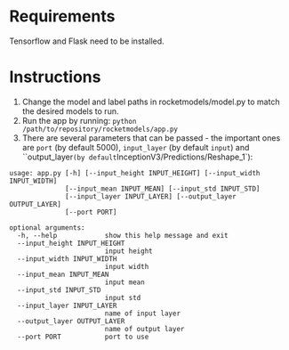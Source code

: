 # Requirements
Tensorflow and Flask need to be installed.

# Instructions
 1. Change the model and label paths in rocketmodels/model.py to match the desired models to run.
 2. Run the app by running:
`python /path/to/repository/rocketmodels/app.py`
 3. There are several parameters that can be passed - the important ones are `port` (by default 5000), `input_layer` (by default `input`) and ``output_layer` (by default `InceptionV3/Predictions/Reshape_1`):
```
usage: app.py [-h] [--input_height INPUT_HEIGHT] [--input_width INPUT_WIDTH]
              [--input_mean INPUT_MEAN] [--input_std INPUT_STD]
              [--input_layer INPUT_LAYER] [--output_layer OUTPUT_LAYER]
              [--port PORT]

optional arguments:
  -h, --help            show this help message and exit
  --input_height INPUT_HEIGHT
                        input height
  --input_width INPUT_WIDTH
                        input width
  --input_mean INPUT_MEAN
                        input mean
  --input_std INPUT_STD
                        input std
  --input_layer INPUT_LAYER
                        name of input layer
  --output_layer OUTPUT_LAYER
                        name of output layer
  --port PORT           port to use

```
